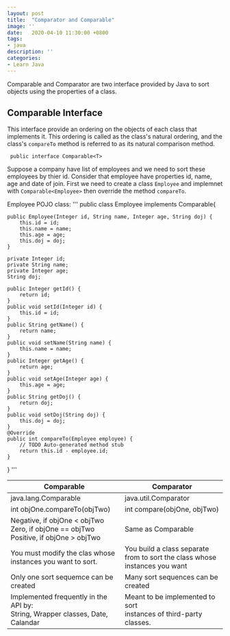 ```yaml
---
layout: post
title:  "Comparator and Comparable"
image: ''
date:   2020-04-10 11:30:00 +0800
tags:
- java
description: ''
categories:
- Learn Java 
---
```


Comparable and Comparator are two interface provided by Java to sort objects using the properties of a class.

<h2>Comparable Interface</h2>

This interface provide an ordering on the objects of each class that implements it. This ordering is called as the class's natural ordering, and the class's ```compareTo``` method is referred to as its natural comparison method.

``` public interface Comparable<T>``` 

Suppose a company have list of employees and we need to sort these employees by thier id. Consider that employee have properties id, name, age and date of join.
First we need to create a class ```Employee``` and implemnet with ```Comparable<Employee>``` then override the method ```compareTo```.

Employee POJO class:
'''
public class Employee implements Comparable<Employee>{

	
	public Employee(Integer id, String name, Integer age, String doj) {
		this.id = id;
		this.name = name;
		this.age = age;
		this.doj = doj;
	}
	
	private Integer id;
	private String name;
	private Integer age;
	String doj;
	
	public Integer getId() {
		return id;
	}
	public void setId(Integer id) {
		this.id = id;
	}
	public String getName() {
		return name;
	}
	public void setName(String name) {
		this.name = name;
	}
	public Integer getAge() {
		return age;
	}
	public void setAge(Integer age) {
		this.age = age;
	}
	public String getDoj() {
		return doj;
	}
	public void setDoj(String doj) {
		this.doj = doj;
	}
	@Override
	public int compareTo(Employee employee) {
		// TODO Auto-generated method stub
		return this.id - employee.id;
	}
	
	
}
'''




 

|                          Comparable                           |                Comparator                |
|---------------------------------------------------------------|------------------------------------------|
| java.lang.Comparable                                          | java.util.Comparator                     |
| int objOne.compareTo(objTwo)                                  | int compare(objOne, objTwo)              |
| Negative, if objOne < objTwo<br/>Zero,  if objOne == objTwo <br/>Positive,  if objOne > objTwo  |    Same as Comparable                                            |
|  You must modify the clas whose  instances you want to sort.  | You build a class separate from to sort the class whose instances you want |
| Only one sort sequemce can be created                         | Many sort sequences can be created       |
| Implemented frequently in the API by:<br/>String, Wrapper classes, Date, Calandar                         | Meant to be implemented to sort<br/>instances of third-party classes.          |


